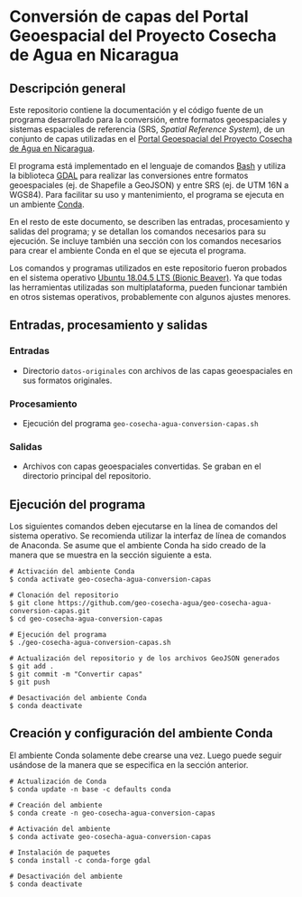 # Conversión de capas del Portal Geoespacial del Proyecto Cosecha de Agua en Nicaragua
## Descripción general
Este repositorio contiene la documentación y el código fuente de un programa desarrollado para la conversión, entre formatos geoespaciales y sistemas espaciales de referencia (SRS, *Spatial Reference System*), de un conjunto de capas utilizadas en el [Portal Geoespacial del Proyecto Cosecha de Agua en Nicaragua](https://geo-cosecha-agua.github.io/).

El programa está implementado en el lenguaje de comandos [Bash](https://www.gnu.org/software/bash/) y utiliza la biblioteca [GDAL](https://gdal.org/) para realizar las conversiones entre formatos geoespaciales (ej. de Shapefile a GeoJSON) y entre SRS (ej. de UTM 16N a WGS84). Para facilitar su uso y mantenimiento, el programa se ejecuta en un ambiente [Conda](https://docs.conda.io/).

En el resto de este documento, se describen las entradas, procesamiento y salidas del programa; y se detallan los comandos necesarios para su ejecución. Se incluye también una sección con los comandos necesarios para crear el ambiente Conda en el que se ejecuta el programa.

Los comandos y programas utilizados en este repositorio fueron probados en el sistema operativo [Ubuntu 18.04.5 LTS (Bionic Beaver)](https://releases.ubuntu.com/18.04/). Ya que todas las herramientas utilizadas son multiplataforma, pueden funcionar también en otros sistemas operativos, probablemente con algunos ajustes menores.

## Entradas, procesamiento y salidas
### Entradas
- Directorio ```datos-originales``` con archivos de las capas geoespaciales en sus formatos originales.

### Procesamiento
- Ejecución del programa ```geo-cosecha-agua-conversion-capas.sh```

### Salidas
- Archivos con capas geoespaciales convertidas. Se graban en el directorio principal del repositorio.

## Ejecución del programa
Los siguientes comandos deben ejecutarse en la línea de comandos del sistema operativo. Se recomienda utilizar la interfaz de línea de comandos de Anaconda. Se asume que el ambiente Conda ha sido creado de la manera que se muestra en la sección siguiente a esta.
```shell
# Activación del ambiente Conda
$ conda activate geo-cosecha-agua-conversion-capas

# Clonación del repositorio
$ git clone https://github.com/geo-cosecha-agua/geo-cosecha-agua-conversion-capas.git
$ cd geo-cosecha-agua-conversion-capas

# Ejecución del programa
$ ./geo-cosecha-agua-conversion-capas.sh

# Actualización del repositorio y de los archivos GeoJSON generados
$ git add .
$ git commit -m "Convertir capas"
$ git push

# Desactivación del ambiente Conda
$ conda deactivate
```

## Creación y configuración del ambiente Conda
El ambiente Conda solamente debe crearse una vez. Luego puede seguir usándose de la manera que se especifica en la sección anterior.
```shell
# Actualización de Conda
$ conda update -n base -c defaults conda

# Creación del ambiente
$ conda create -n geo-cosecha-agua-conversion-capas

# Activación del ambiente
$ conda activate geo-cosecha-agua-conversion-capas

# Instalación de paquetes
$ conda install -c conda-forge gdal

# Desactivación del ambiente
$ conda deactivate
```
